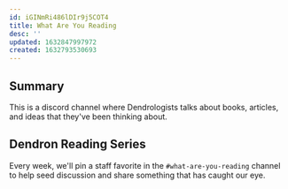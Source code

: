 ```yaml
---
id: iGINmRi486lDIr9j5COT4
title: What Are You Reading
desc: ''
updated: 1632847997972
created: 1632793530693
---
```


## Summary

This is a discord channel where Dendrologists talks about books, articles, and ideas that they've been thinking about. 


## Dendron Reading Series
Every week, we'll pin a staff favorite in the `#what-are-you-reading` channel to help seed discussion and share something that has caught our eye. 